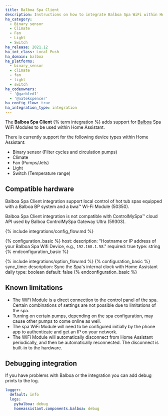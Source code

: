 ```yaml
---
title: Balboa Spa Client
description: Instructions on how to integrate Balboa Spa WiFi within Home Assistant.
ha_category:
  - Binary sensor
  - Climate
  - Fan
  - Light
  - Switch
ha_release: 2021.12
ha_iot_class: Local Push
ha_domain: balboa
ha_platforms:
  - binary_sensor
  - climate
  - fan
  - light
  - switch
ha_codeowners:
  - '@garbled1'
  - '@natekspencer'
ha_config_flow: true
ha_integration_type: integration
---
```


The **Balboa Spa Client** {% term integration %} adds support for [Balboa](https://www.balboawatergroup.com/) Spa WiFi Modules to be used within Home Assistant.

There is currently support for the following device types within Home Assistant:

- Binary sensor (Filter cycles and circulation pumps)
- Climate
- Fan (Pumps/Jets)
- Light
- Switch (Temperature range)

## Compatible hardware

Balboa Spa Client integration support local control of hot tub spas equipped with a Balboa BP system and a bwa™ Wi-Fi Module (50350).

Balboa Spa Client integration is not compatible with ControlMySpa™ cloud API used by Balboa ControlMySpa Gateway Ultra (59303).

{% include integrations/config_flow.md %}

{% configuration_basic %}
host:
  description: "Hostname or IP address of your Balboa Spa Wifi Device, e.g., `192.168.1.58`."
  required: true
  type: string
{% endconfiguration_basic %}

{% include integrations/option_flow.md %}
{% configuration_basic %}
sync_time:
  description: Sync the Spa's internal clock with Home Assistant daily
  type: boolean
  default: false
{% endconfiguration_basic %}

## Known limitations

- The WiFi Module is a direct connection to the control panel of the spa. Certain combinations of settings are not possible due to limitations of the spa.
- Turning on certain pumps, depending on the spa configuration, may cause other pumps to come online as well.
- The spa WiFi Module will need to be configured initially by the phone app to authenticate and get an IP on your network.
- The WiFi Module will automatically disconnect from Home Assistant periodically, and then be automatically reconnected. The disconnect is built-in to the hardware.

## Debugging integration

If you have problems with Balboa or the integration you can add debug prints to the log.

```yaml
logger:
  default: info
  logs:
    pybalboa: debug
    homeassistant.components.balboa: debug
```
